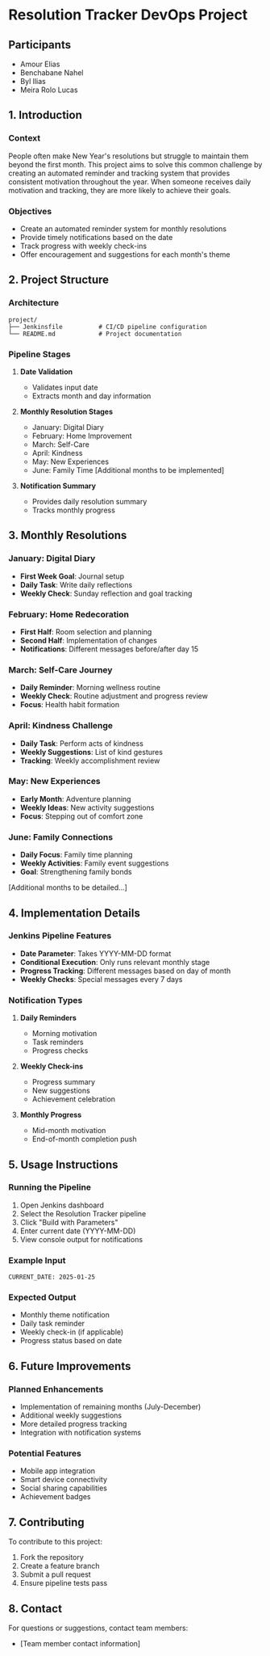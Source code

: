 # Resolution Tracker DevOps Project

## Participants
- Amour Elias
- Benchabane Nahel
- Byl Ilias
- Meira Rolo Lucas

## 1. Introduction

### Context
People often make New Year's resolutions but struggle to maintain them beyond the first month. This project aims to solve this common challenge by creating an automated reminder and tracking system that provides consistent motivation throughout the year. When someone receives daily motivation and tracking, they are more likely to achieve their goals.

### Objectives
- Create an automated reminder system for monthly resolutions
- Provide timely notifications based on the date
- Track progress with weekly check-ins
- Offer encouragement and suggestions for each month's theme

## 2. Project Structure

### Architecture
```
project/
├── Jenkinsfile          # CI/CD pipeline configuration
└── README.md            # Project documentation
```

### Pipeline Stages
1. **Date Validation**
   - Validates input date
   - Extracts month and day information

2. **Monthly Resolution Stages**
   - January: Digital Diary
   - February: Home Improvement
   - March: Self-Care
   - April: Kindness
   - May: New Experiences
   - June: Family Time
   [Additional months to be implemented]

3. **Notification Summary**
   - Provides daily resolution summary
   - Tracks monthly progress

## 3. Monthly Resolutions

### January: Digital Diary
- **First Week Goal**: Journal setup
- **Daily Task**: Write daily reflections
- **Weekly Check**: Sunday reflection and goal tracking

### February: Home Redecoration
- **First Half**: Room selection and planning
- **Second Half**: Implementation of changes
- **Notifications**: Different messages before/after day 15

### March: Self-Care Journey
- **Daily Reminder**: Morning wellness routine
- **Weekly Check**: Routine adjustment and progress review
- **Focus**: Health habit formation

### April: Kindness Challenge
- **Daily Task**: Perform acts of kindness
- **Weekly Suggestions**: List of kind gestures
- **Tracking**: Weekly accomplishment review

### May: New Experiences
- **Early Month**: Adventure planning
- **Weekly Ideas**: New activity suggestions
- **Focus**: Stepping out of comfort zone

### June: Family Connections
- **Daily Focus**: Family time planning
- **Weekly Activities**: Family event suggestions
- **Goal**: Strengthening family bonds

[Additional months to be detailed...]

## 4. Implementation Details

### Jenkins Pipeline Features
- **Date Parameter**: Takes YYYY-MM-DD format
- **Conditional Execution**: Only runs relevant monthly stage
- **Progress Tracking**: Different messages based on day of month
- **Weekly Checks**: Special messages every 7 days

### Notification Types
1. **Daily Reminders**
   - Morning motivation
   - Task reminders
   - Progress checks

2. **Weekly Check-ins**
   - Progress summary
   - New suggestions
   - Achievement celebration

3. **Monthly Progress**
   - Mid-month motivation
   - End-of-month completion push

## 5. Usage Instructions

### Running the Pipeline
1. Open Jenkins dashboard
2. Select the Resolution Tracker pipeline
3. Click "Build with Parameters"
4. Enter current date (YYYY-MM-DD)
5. View console output for notifications

### Example Input
```
CURRENT_DATE: 2025-01-25
```

### Expected Output
- Monthly theme notification
- Daily task reminder
- Weekly check-in (if applicable)
- Progress status based on date

## 6. Future Improvements

### Planned Enhancements
- Implementation of remaining months (July-December)
- Additional weekly suggestions
- More detailed progress tracking
- Integration with notification systems

### Potential Features
- Mobile app integration
- Smart device connectivity
- Social sharing capabilities
- Achievement badges

## 7. Contributing
To contribute to this project:
1. Fork the repository
2. Create a feature branch
3. Submit a pull request
4. Ensure pipeline tests pass

## 8. Contact
For questions or suggestions, contact team members:
- [Team member contact information]

